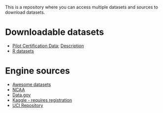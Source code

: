 This is a repository where you can access multiple datasets and sources to download datasets.

# Downloadable datasets
- [Pilot Certification Data](pilotsCertFAA2023.csv); [Description](https://pages.uwf.edu/acohen/TFDS/t4ds/week2.html#pilot-certification-data)
- [R datasets](https://vincentarelbundock.github.io/Rdatasets/articles/data.html)


# Engine sources

 <!-- - [Data is plural](https://www.data-is-plural.com/) -->
 - [Awesome datasets](https://github.com/awesomedata/awesome-public-datasets)
 - [NCAA](https://stats.ncaa.org/)
 - [Data.gov](https://www.data.gov/)
 - [Kaggle - requires registration](https://www.kaggle.com/datasets)
 - [UCI Repository](https://archive.ics.uci.edu/ml/index.php)

